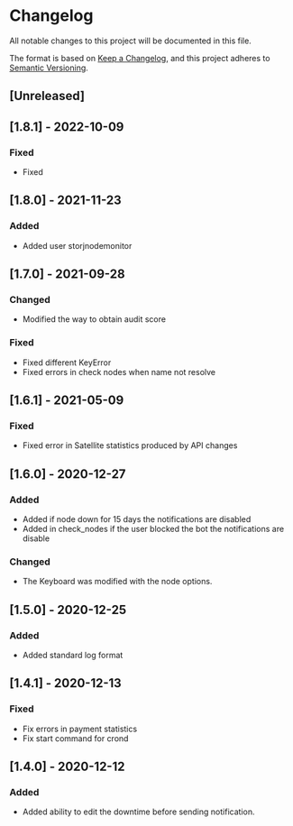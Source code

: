 # Changelog
All notable changes to this project will be documented in this file.

The format is based on [Keep a Changelog](https://keepachangelog.com/en/1.0.0/),
and this project adheres to [Semantic Versioning](https://semver.org/spec/v2.0.0.html).

## [Unreleased]

## [1.8.1] - 2022-10-09
### Fixed
- Fixed 

## [1.8.0] - 2021-11-23
### Added
- Added user storjnodemonitor

## [1.7.0] - 2021-09-28
### Changed
- Modified the way to obtain audit score

### Fixed
- Fixed different KeyError
- Fixed errors in check nodes when name not resolve

## [1.6.1] - 2021-05-09
### Fixed
- Fixed error in Satellite statistics produced by API changes

## [1.6.0] - 2020-12-27
### Added
- Added if node down for 15 days the notifications are disabled
- Added in check_nodes if the user blocked the bot the notifications are disable
    
### Changed
- The Keyboard was modified with the node options.

## [1.5.0] - 2020-12-25
### Added
- Added standard log format

## [1.4.1] - 2020-12-13
### Fixed
- Fix errors in payment statistics
- Fix start command for crond

## [1.4.0] - 2020-12-12
### Added
- Added ability to edit the downtime before sending notification.
